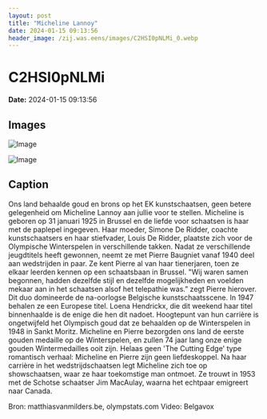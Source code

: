 ```yaml
---
layout: post
title: "Micheline Lannoy"
date: 2024-01-15 09:13:56
header_image: /zij.was.eens/images/C2HSI0pNLMi_0.webp
---
```


# C2HSI0pNLMi

**Date:** 2024-01-15 09:13:56

## Images

![Image](/zij.was.eens/images/C2HSI0pNLMi_0.webp)

![Image](/zij.was.eens/images/C2HSI0pNLMi_1.jpg)

## Caption

Ons land behaalde goud en brons op het EK kunstschaatsen, geen betere gelegenheid om Micheline Lannoy aan jullie voor te stellen. Micheline is geboren op 31 januari 1925 in Brussel en de liefde voor schaatsen is haar met de paplepel ingegeven. Haar moeder, Simone De Ridder, coachte kunstschaatsers en haar stiefvader, Louis De Ridder, plaatste zich voor de Olympische Winterspelen in verschillende takken. Nadat ze verschillende jeugdtitels heeft gewonnen, neemt ze met Pierre Baugniet vanaf 1940 deel aan wedstrijden in paar. Ze kent Pierre al van haar tienerjaren, toen ze elkaar leerden kennen op een schaatsbaan in Brussel. "Wij waren samen begonnen, hadden dezelfde stijl en dezelfde mogelijkheden en voelden mekaar aan in het schaatsen alsof het telepathie was.” zegt Pierre hierover. Dit duo domineerde de na-oorlogse Belgische kunstschaatsscene. In 1947 behalen ze een Europese titel. Loena Hendrickx, die dit weekend haar titel binnenhaalde is de enige die hen dit nadoet. Hoogtepunt van hun carrière is ongetwijfeld het Olympisch goud dat ze behaalden op de Winterspelen in 1948 in Sankt Moritz. Micheline en Pierre bezorgden ons land de eerste gouden medaille op de Winterspelen, en zullen 74 jaar lang onze enige gouden Wintermedailles ooit zijn. Helaas geen 'The Cutting Edge' type romantisch verhaal: Micheline en Pierre zijn geen liefdeskoppel. Na haar carrière in het wedstrijdschaatsen legt Micheline zich toe op showschaatsen, waar ze haar toekomstige man ontmoet. Ze trouwt in 1953 met de Schotse schaatser Jim MacAulay, waarna het echtpaar emigreert naar Canada. 

Bron: matthiasvanmilders.be, olympstats.com
Video: Belgavox

